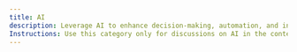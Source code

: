 ```yaml
---
title: AI
description: Leverage AI to enhance decision-making, automation, and innovation in Agile, DevOps, and software development.
Instructions: Use this category only for discussions on AI in the context of Agile, DevOps, and software development. Topics should focus on AI-driven automation, predictive analytics, intelligent decision-making, AI-assisted coding, and its role in continuous improvement and delivery.
---
```

